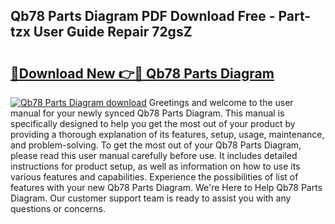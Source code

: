 ## Qb78 Parts Diagram PDF Download Free - Part-tzx User Guide Repair 72gsZ

# <h2><a href="http://dfhj5u.blite.top/?on=Qb78+Parts+Diagram">🔗Download New 👉🔴 Qb78 Parts Diagram</a></h2>

[![Qb78 Parts Diagram download](https://i.imgur.com/lujVjoI.png)](http://dfhj5u.blite.top/?on=Qb78+Parts+Diagram)
Greetings and welcome to the user manual for your newly synced Qb78 Parts Diagram. This manual is specifically designed to help you get the most out of your product by providing a thorough explanation of its features, setup, usage, maintenance, and problem-solving. To get the most out of your Qb78 Parts Diagram, please read this user manual carefully before use. It includes detailed instructions for product setup, as well as information on how to use its various features and capabilities. Experience the possibilities of list of features with your new Qb78 Parts Diagram. We're Here to Help Qb78 Parts Diagram. Our customer support team is ready to assist you with any questions or concerns.

